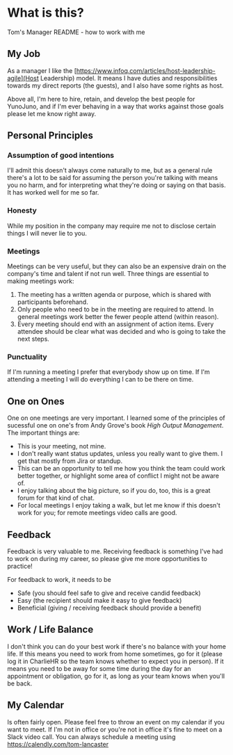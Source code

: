 # What is this?

Tom's Manager README - how to work with me


## My Job

As a manager I like the [https://www.infoq.com/articles/host-leadership-agile](Host Leadership) model. It means I have duties and responsibilities towards my direct reports (the guests), and I also have some rights as host. 

Above all, I'm here to hire, retain, and develop the best people for YunoJuno, and if I'm ever behaving in a way that works against those goals please let me know right away.

## Personal Principles

### Assumption of good intentions

I'll admit this doesn't always come naturally to me, but as a general rule there's a lot to be said for assuming the person you're talking with means you no harm, and for interpreting what they're doing or saying on that basis. It has worked well for me so far.

### Honesty

While my position in the company may require me not to disclose certain things I will never lie to you.

### Meetings

Meetings can be very useful, but they can also be an expensive drain on the company's time and talent if not run well. Three things are essential to making meetings work:

1. The meeting has a written agenda or purpose, which is shared with participants beforehand.
2. Only people who need to be in the meeting are required to attend. In general meetings work better the fewer people attend (within reason).
3. Every meeting should end with an assignment of action items. Every attendee should be clear what was decided and who is going to take the next steps.

### Punctuality

If I'm running a meeting I prefer that everybody show up on time. If I'm attending a meeting I will do everything I can to be there on time.


## One on Ones

One on one meetings are very important. I learned some of the principles of sucessful one on one's from Andy Grove's book _High Output Management_. The important things are:

* This is your meeting, not mine.
* I don't really want status updates, unless you really want to give them. I get that mostly from Jira or standup.
* This can be an opportunity to tell me how you think the team could work better together, or highlight some area of conflict I might not be aware of.
* I enjoy talking about the big picture, so if you do, too, this is a great forum for that kind of chat.
* For local meetings I enjoy taking a walk, but let me know if this doesn't work for you; for remote meetings video calls are good.


## Feedback

Feedback is very valuable to me. Receiving feedback is something I've had to work on during my career, so please give me more opportunities to practice!

For feedback to work, it needs to be

* Safe (you should feel safe to give and receive candid feedback)
* Easy (the recipient should make it easy to give feedback)
* Beneficial (giving / receiving feedback should provide a benefit)

## Work / Life Balance

I don't think you can do your best work if there's no balance with your home life. If this means you need to work from home sometimes, go for it (please log it in CharlieHR so the team knows whether to expect you in person). If it means you need to be away for some time during the day for an appointment or obligation, go for it, as long as your team knows when you'll be back.
 
## My Calendar

Is often fairly open. Please feel free to throw an event on my calendar if you want to meet. If I'm not in office or you're not in office it's fine to meet on a Slack video call. You can always schedule a meeting using https://calendly.com/tom-lancaster
